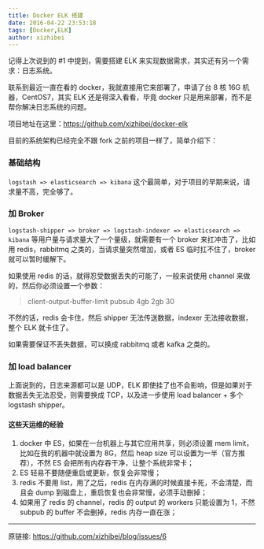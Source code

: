 ```yaml
---
title: Docker ELK 搭建
date: 2016-04-22 23:53:18
tags: [Docker,ELK]
author: xizhibei
---
```

记得上次说到的 #1 中提到，需要搭建 ELK 来实现数据需求，其实还有另一个需求：日志系统。

联系到最近一直在看的 docker，我就直接用它来部署了，申请了台 8 核 16G 机器，CentOS7，其实 ELK 还是得深入看看，毕竟 docker 只是用来部署，而不是帮你解决日志系统的问题。

项目地址在这里：https://github.com/xizhibei/docker-elk

目前的系统架构已经完全不跟 fork 之前的项目一样了，简单介绍下：
### 基础结构

`logstash => elasticsearch => kibana`
这个最简单，对于项目的早期来说，请求量不高，完全够了。
### 加 Broker

`logstash-shipper => broker => logstash-indexer => elasticsearch => kibana`
等用户量与请求量大了一个量级，就需要有一个 broker 来扛冲击了，比如用 redis，rabbitmq 之类的，当请求量突然增加，或者 ES 临时扛不住了，broker 就可以暂时缓解下。

如果使用 redis 的话，就得忍受数据丢失的可能了，一般来说使用 channel 来做的，然后你必须设置一个参数：

> client-output-buffer-limit pubsub 4gb 2gb 30

不然的话，redis 会卡住，然后 shipper 无法传送数据，indexer 无法接收数据，整个 ELK 就卡住了。

如果需要保证不丢失数据，可以换成 rabbitmq 或者 kafka 之类的。
### 加 load balancer

上面说到的，日志来源都可以是 UDP，ELK 即使挂了也不会影响，但是如果对于数据丢失无法忍受，则需要换成 TCP，以及进一步使用 load balancer + 多个 logstash shipper。
#### 这些天运维的经验
1. docker 中 ES，如果在一台机器上与其它应用共享，则必须设置 mem limit，比如在我的机器中就设置为 8G，然后 heap size 可以设置为一半（官方推荐），不然 ES 会把所有内存吞干净，让整个系统非常卡；
2. ES 轻易不要随便重启或更新，恢复会非常慢；
3. redis 不要用 list，用了之后，redis 在内存满的时候直接卡死，不会清楚，而且会 dump 到磁盘上，重启恢复也会非常慢，必须手动删掉；
4. 如果用了 redis 的 channel，redis 的 output 的 workers 只能设置为 1，不然 subpub 的 buffer 不会删掉，redis 内存一直在涨；


***
原链接: https://github.com/xizhibei/blog/issues/6
